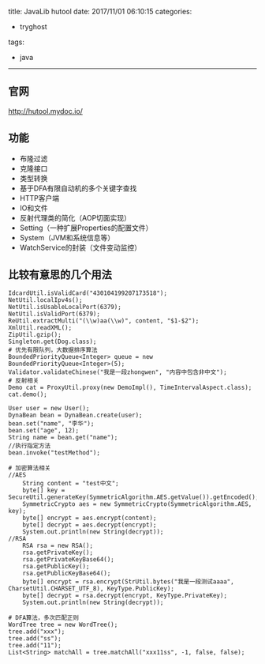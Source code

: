 title: JavaLib hutool
date: 2017/11/01 06:10:15
categories:
 - tryghost

tags:
 - java 



---

## 官网<i class="em em-gift"></i>
http://hutool.mydoc.io/ 
## 功能
* 布隆过滤
* 克隆接口
* 类型转换
* 基于DFA有限自动机的多个关键字查找
* HTTP客户端
* IO和文件
* 反射代理类的简化（AOP切面实现）
* Setting（一种扩展Properties的配置文件）
* System（JVM和系统信息等）
* WatchService的封装（文件变动监控）

## 比较有意思的几个用法
```language-java
IdcardUtil.isValidCard("430104199207173518");
NetUtil.localIpv4s();
NetUtil.isUsableLocalPort(6379);
NetUtil.isValidPort(6379);
ReUtil.extractMulti("(\\w)aa(\\w)", content, "$1-$2");
XmlUtil.readXML();
ZipUtil.gzip();
Singleton.get(Dog.class);
# 优先有限队列，大数据排序算法
BoundedPriorityQueue<Integer> queue = new BoundedPriorityQueue<Integer>(5);
Validator.validateChinese("我是一段zhongwen", "内容中包含非中文");
# 反射相关
Demo cat = ProxyUtil.proxy(new DemoImpl(), TimeIntervalAspect.class);
cat.demo();

User user = new User();
DynaBean bean = DynaBean.create(user);
bean.set("name", "李华");
bean.set("age", 12);
String name = bean.get("name");
//执行指定方法
bean.invoke("testMethod");

# 加密算法相关
//AES
    String content = "test中文";
    byte[] key = SecureUtil.generateKey(SymmetricAlgorithm.AES.getValue()).getEncoded();
    SymmetricCrypto aes = new SymmetricCrypto(SymmetricAlgorithm.AES, key);
    byte[] encrypt = aes.encrypt(content);
    byte[] decrypt = aes.decrypt(encrypt);
    System.out.println(new String(decrypt));
//RSA
    RSA rsa = new RSA();
    rsa.getPrivateKey();
    rsa.getPrivateKeyBase64();
    rsa.getPublicKey();
    rsa.getPublicKeyBase64();
    byte[] encrypt = rsa.encrypt(StrUtil.bytes("我是一段测试aaaa", CharsetUtil.CHARSET_UTF_8), KeyType.PublicKey);
    byte[] decrypt = rsa.decrypt(encrypt, KeyType.PrivateKey);
    System.out.println(new String(decrypt));

# DFA算法，多次匹配正则
WordTree tree = new WordTree();
tree.add("xxx");
tree.add("ss");
tree.add("11");
List<String> matchAll = tree.matchAll("xxx11ss", -1, false, false);
```



